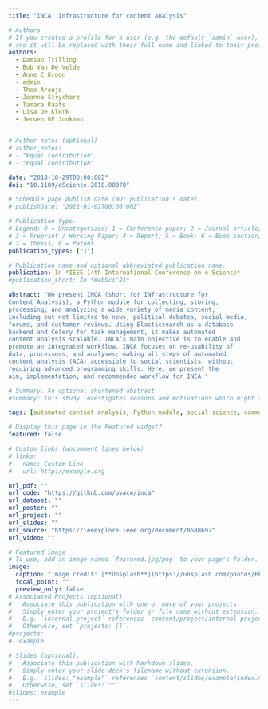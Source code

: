 ```yaml
---
title: "INCA: Infrastructure for content analysis"

# Authors
# If you created a profile for a user (e.g. the default `admin` user), write the username (folder name) here
# and it will be replaced with their full name and linked to their profile.
authors:
  - Damian Trilling
  - Bob Van De Velde
  - Anne C Kroon
  - admin
  - Theo Araujo
  - Joanna Strycharz
  - Tamara Raats
  - Lisa De Klerk
  - Jeroen GF Jonkman


# Author notes (optional)
# author_notes:
# - "Equal contribution"
# - "Equal contribution"

date: "2018-10-29T00:00:00Z"
doi: "10.1109/eScience.2018.00078"

# Schedule page publish date (NOT publication's date).
# publishDate: "2022-01-01T00:00:00Z"

# Publication type.
# Legend: 0 = Uncategorized; 1 = Conference paper; 2 = Journal article;
# 3 = Preprint / Working Paper; 4 = Report; 5 = Book; 6 = Book section;
# 7 = Thesis; 8 = Patent
publication_types: ["1"]

# Publication name and optional abbreviated publication name.
publication: In *IEEE 14th International Conference on e-Science*
#publication_short: In *WebSci'21*

abstract: "We present INCA (short for INfrastructure for
Content Analysis), a Python module for collecting, storing,
processing, and analyzing a wide variety of media content,
including but not limited to news, political debates, social media,
forums, and customer reviews. Using Elasticsearch as a database
backend and Celery for task management, it makes automated
content analysis scalable. INCA’s main objective is to enable and
promote an integrated workflow. INCA focuses on re-usability of
data, processors, and analyses; making all steps of automated
content analysis (ACA) accessible to social scientists, without
requiring advanced programming skills. Here, we present the
aim, implementation, and recommended workflow for INCA."

# Summary. An optional shortened abstract.
#summary: This study investigates reasons and motivations which might lead people to prefer algorithmic gatekeepers over human ones.

tags: [automated content analysis, Python module, social science, communication science]

# Display this page in the Featured widget?
featured: false

# Custom links (uncomment lines below)
# links:
# - name: Custom Link
#   url: http://example.org

url_pdf: ""
url_code: "https://github.com/uvacw/inca"
url_dataset: ""
url_poster: ""
url_project: ""
url_slides: ""
url_source: "https://ieeexplore.ieee.org/document/8588697"
url_video: ""

# Featured image
# To use, add an image named `featured.jpg/png` to your page's folder.
image:
  caption: "Image credit: [**Unsplash**](https://unsplash.com/photos/PkbZahEG2Ng)"
  focal_point: ""
  preview_only: false
# Associated Projects (optional).
#   Associate this publication with one or more of your projects.
#   Simply enter your project's folder or file name without extension.
#   E.g. `internal-project` references `content/project/internal-project/index.md`.
#   Otherwise, set `projects: []`.
#projects:
#- example

# Slides (optional).
#   Associate this publication with Markdown slides.
#   Simply enter your slide deck's filename without extension.
#   E.g. `slides: "example"` references `content/slides/example/index.md`.
#   Otherwise, set `slides: ""`.
#slides: example
---
```

